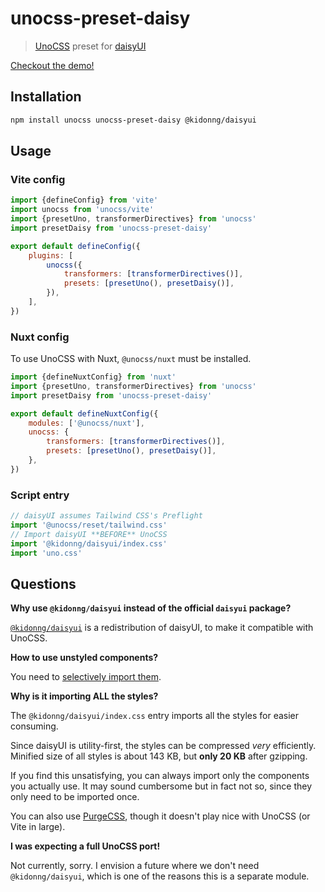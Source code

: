 # unocss-preset-daisy

> [UnoCSS](https://github.com/unocss/unocss) preset for [daisyUI](https://github.com/saadeghi/daisyui)

[Checkout the demo!](https://unocss-preset-daisy.vercel.app/)

## Installation

```sh
npm install unocss unocss-preset-daisy @kidonng/daisyui
```

## Usage

### Vite config

```js
import {defineConfig} from 'vite'
import unocss from 'unocss/vite'
import {presetUno, transformerDirectives} from 'unocss'
import presetDaisy from 'unocss-preset-daisy'

export default defineConfig({
	plugins: [
		unocss({
			transformers: [transformerDirectives()],
			presets: [presetUno(), presetDaisy()],
		}),
	],
})
```

### Nuxt config

To use UnoCSS with Nuxt, `@unocss/nuxt` must be installed.

```js
import {defineNuxtConfig} from 'nuxt'
import {presetUno, transformerDirectives} from 'unocss'
import presetDaisy from 'unocss-preset-daisy'

export default defineNuxtConfig({
	modules: ['@unocss/nuxt'],
	unocss: {
		transformers: [transformerDirectives()],
		presets: [presetUno(), presetDaisy()],
	},
})
```

### Script entry

```js
// daisyUI assumes Tailwind CSS's Preflight
import '@unocss/reset/tailwind.css'
// Import daisyUI **BEFORE** UnoCSS
import '@kidonng/daisyui/index.css'
import 'uno.css'
```

## Questions

**Why use `@kidonng/daisyui` instead of the official `daisyui` package?**

[`@kidonng/daisyui`](https://github.com/kidonng/daisyui) is a redistribution of daisyUI, to make it compatible with UnoCSS.

**How to use unstyled components?**

You need to [selectively import them](https://github.com/kidonng/daisyui#usage).

**Why is it importing ALL the styles?**

The `@kidonng/daisyui/index.css` entry imports all the styles for easier consuming.

Since daisyUI is utility-first, the styles can be compressed _very_ efficiently. Minified size of all styles is about 143 KB, but **only 20 KB** after gzipping.

If you find this unsatisfying, you can always import only the components you actually use. It may sound cumbersome but in fact not so, since they only need to be imported once.

You can also use [PurgeCSS](https://purgecss.com/), though it doesn't play nice with UnoCSS (or Vite in large).

**I was expecting a full UnoCSS port!**

Not currently, sorry. I envision a future where we don't need `@kidonng/daisyui`, which is one of the reasons this is a separate module.
